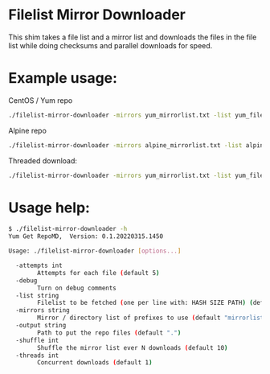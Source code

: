 # Filelist Mirror Downloader

This shim takes a file list and a mirror list and downloads the files in the file list
while doing checksums and parallel downloads for speed.

# Example usage:
CentOS / Yum repo
```bash
./filelist-mirror-downloader -mirrors yum_mirrorlist.txt -list yum_filelist.txt -output yumrepo_test
```

Alpine repo
```bash
./filelist-mirror-downloader -mirrors alpine_mirrorlist.txt -list alpine_filelist.txt -output alpine_test
```

Threaded download:
```bash
./filelist-mirror-downloader -mirrors yum_mirrorlist.txt -list yum_filelist.txt -threads 2 -output yumrepo_test
```

# Usage help:
```bash
$ ./filelist-mirror-downloader -h
Yum Get RepoMD,  Version: 0.1.20220315.1450

Usage: ./filelist-mirror-downloader [options...]

  -attempts int
        Attempts for each file (default 5)
  -debug
        Turn on debug comments
  -list string
        Filelist to be fetched (one per line with: HASH SIZE PATH) (default "filelist.txt")
  -mirrors string
        Mirror / directory list of prefixes to use (default "mirrorlist.txt")
  -output string
        Path to put the repo files (default ".")
  -shuffle int
        Shuffle the mirror list ever N downloads (default 10)
  -threads int
        Concurrent downloads (default 1)
```
